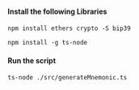 #### Install the following Libraries

`npm install ethers crypto -S bip39`

`npm install -g ts-node`


#### Run the script

`ts-node ./src/generateMnemonic.ts`





